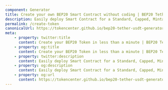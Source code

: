 ```yaml
---
component: Generator
title: Create your own BEP20 Smart Contract without coding | BEP20 Tether USDT Generator
description: Easily deploy Smart Contract for a Standard, Capped, Mintable, Burnable BEP20 Token. BEP20 Generator is the easiest and fastest way to create your own BEP20 token on the Binance Smart Chain network. No coding skills are required.
permalink: /create-token
canonicalUrl: https://tokencenter.github.io/bep20-tether-usdt-generator/create-token/
meta:
    - property: twitter:title
      content: Create your BEP20 Token in less than a minute | BEP20 Tether USDT Generator
    - property: og:title
      content: Create your BEP20 Token in less than a minute | BEP20 Tether USDT Generator
    - property: twitter:description
      content: Easily deploy Smart Contract for a Standard, Capped, Mintable, Burnable BEP20 Token. BEP20 Generator is the easiest and fastest way to create your own BEP20 token on the Binance Smart Chain network. No coding skills are required.
    - property: og:description
      content: Easily deploy Smart Contract for a Standard, Capped, Mintable, Burnable BEP20 Token. BEP20 Generator is the easiest and fastest way to create your own BEP20 token on the Binance Smart Chain network. No coding skills are required.
    - property: og:url
      content: https://tokencenter.github.io/bep20-tether-usdt-generator/create-token/
---
```

